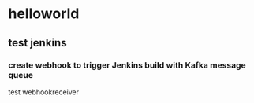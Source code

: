 # helloworld
## test jenkins 
### create webhook to trigger Jenkins build with Kafka message queue
test webhookreceiver


